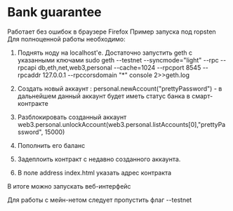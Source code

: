 # Bank guarantee

Работает без ошибок в браузере Firefox
  Пример запуска под ropsten
  Для полноценной работы необходимо:
  1. Поднять ноду на localhost'е. Достаточно запустить geth с указанными ключами 
  sudo geth --testnet --syncmode="light" --rpc --rpcapi db,eth,net,web3,personal --cache=1024 --rpcport 8545 --rpcaddr 127.0.0.1 --rpccorsdomain "*" console 2>>geth.log 
  
  2. Создать новый аккаунт : personal.newAccount("prettyPassword") - в дальнейшем данный аккаунт 
  будет иметь статус банка в смарт-контракте
  
  3. Разблокировать созданный аккаунт web3.personal.unlockAccount(web3.personal.listAccounts[0],"prettyPassword", 15000)
  
  3. Пополнить его баланс
  
  4. Задеплоить контракт с недавно созданного аккаунта.
  5. В поле address index.html указать адрес контракта
  
  В итоге можно запускать веб-интерфейс
  
  Для работы с мейн-нетом следует пропустить флаг --testnet
